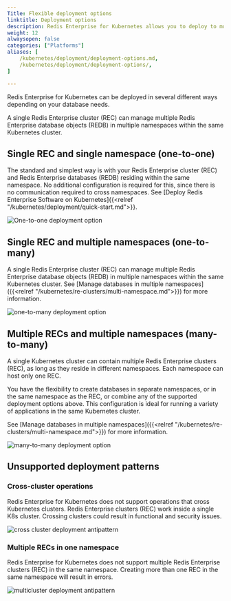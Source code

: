```yaml
---
Title: Flexible deployment options
linktitle: Deployment options
description: Redis Enterprise for Kubernetes allows you to deploy to multiple namespaces. This article describes flexible deployment options you can use to meet your specific needs. 
weight: 12
alwaysopen: false
categories: ["Platforms"]
aliases: [
    /kubernetes/deployment/deployment-options.md,
    /kubernetes/deployment/deployment-options/,
]

---
```

Redis Enterprise for Kubernetes can be deployed in several different ways depending on your database needs.

A single Redis Enterprise cluster (REC) can manage multiple Redis Enterprise database objects (REDB) in multiple namespaces within the same Kubernetes cluster.

## Single REC and single namespace (one-to-one)

The standard and simplest way is with your Redis Enterprise cluster (REC) and Redis Enterprise databases (REDB) residing within the same namespace. No additional configuration is required for this, since there is no communication required to cross namespaces. See [Deploy Redis Enterprise Software on Kubernetes]{{<relref "/kubernetes/deployment/quick-start.md">}}.

![One-to-one deployment option](/images/platforms/k8s-deploy-one-to-one.png)

## Single REC and multiple namespaces (one-to-many)

A single Redis Enterprise cluster (REC) can manage multiple Redis Enterprise database objects (REDB) in multiple namespaces within the same Kubernetes cluster. See [Manage databases in multiple namespaces]({{<relref "/kubernetes/re-clusters/multi-namespace.md">}}) for more information.

![one-to-many deployment option](/images/platforms/k8s-deploy-one-to-many.png)

## Multiple RECs and multiple namespaces (many-to-many)

A single Kubernetes cluster can contain multiple Redis Enterprise clusters (REC), as long as they reside in different namespaces. Each namespace can host only one REC.

You have the flexibility to create databases in separate namespaces, or in the same namespace as the REC, or combine any of the supported deployment options above. This configuration is ideal for running a variety of applications in the same Kubernetes cluster.

See [Manage databases in multiple namespaces]({{<relref "/kubernetes/re-clusters/multi-namespace.md">}}) for more information.


![many-to-many deployment option](/images/platforms/k8s-deploy-many-to-many.png)

## Unsupported deployment patterns

### Cross-cluster operations

Redis Enterprise for Kubernetes does not support operations that cross Kubernetes clusters. Redis Enterprise clusters (REC) work inside a single K8s cluster. Crossing clusters could result in functional and security issues.

![cross cluster deployment antipattern](/images/platforms/k8s-deploy-cross-namespaces.png)

### Multiple RECs in one namespace

Redis Enterprise for Kubernetes does not support multiple Redis Enterprise clusters (REC) in the same namespace. Creating more than one REC in the same namespace will result in errors.

![multicluster deployment antipattern](/images/platforms/k8s-deploy-multicluster-antipattern.png)